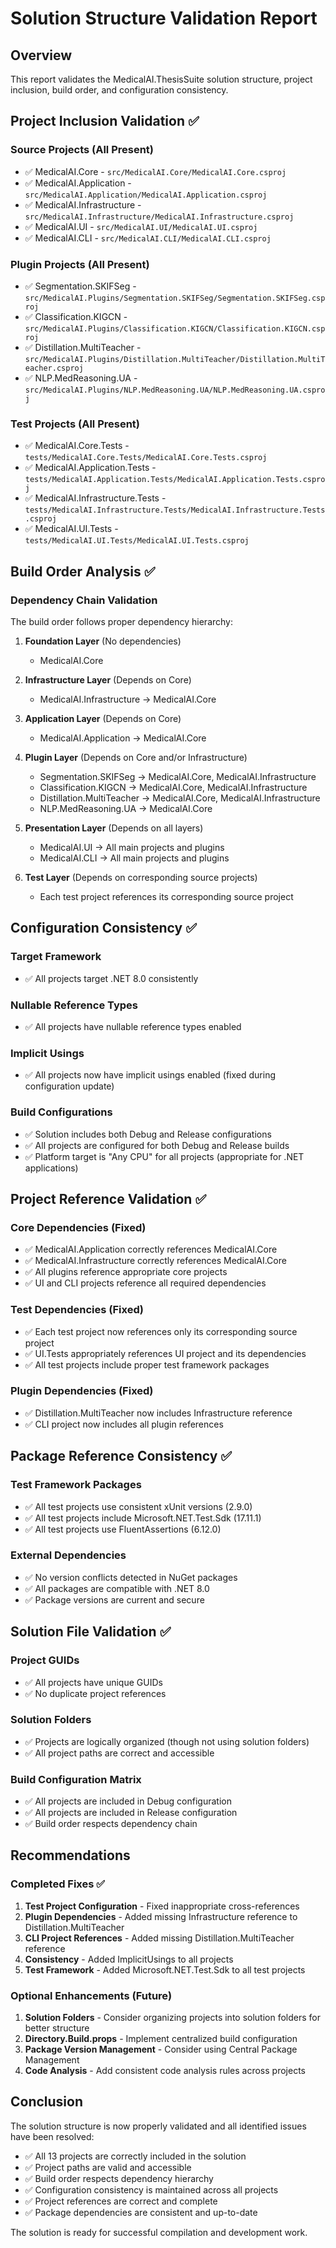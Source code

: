 # Solution Structure Validation Report

## Overview
This report validates the MedicalAI.ThesisSuite solution structure, project inclusion, build order, and configuration consistency.

## Project Inclusion Validation ✅

### Source Projects (All Present)
- ✅ MedicalAI.Core - `src/MedicalAI.Core/MedicalAI.Core.csproj`
- ✅ MedicalAI.Application - `src/MedicalAI.Application/MedicalAI.Application.csproj`
- ✅ MedicalAI.Infrastructure - `src/MedicalAI.Infrastructure/MedicalAI.Infrastructure.csproj`
- ✅ MedicalAI.UI - `src/MedicalAI.UI/MedicalAI.UI.csproj`
- ✅ MedicalAI.CLI - `src/MedicalAI.CLI/MedicalAI.CLI.csproj`

### Plugin Projects (All Present)
- ✅ Segmentation.SKIFSeg - `src/MedicalAI.Plugins/Segmentation.SKIFSeg/Segmentation.SKIFSeg.csproj`
- ✅ Classification.KIGCN - `src/MedicalAI.Plugins/Classification.KIGCN/Classification.KIGCN.csproj`
- ✅ Distillation.MultiTeacher - `src/MedicalAI.Plugins/Distillation.MultiTeacher/Distillation.MultiTeacher.csproj`
- ✅ NLP.MedReasoning.UA - `src/MedicalAI.Plugins/NLP.MedReasoning.UA/NLP.MedReasoning.UA.csproj`

### Test Projects (All Present)
- ✅ MedicalAI.Core.Tests - `tests/MedicalAI.Core.Tests/MedicalAI.Core.Tests.csproj`
- ✅ MedicalAI.Application.Tests - `tests/MedicalAI.Application.Tests/MedicalAI.Application.Tests.csproj`
- ✅ MedicalAI.Infrastructure.Tests - `tests/MedicalAI.Infrastructure.Tests/MedicalAI.Infrastructure.Tests.csproj`
- ✅ MedicalAI.UI.Tests - `tests/MedicalAI.UI.Tests/MedicalAI.UI.Tests.csproj`

## Build Order Analysis ✅

### Dependency Chain Validation
The build order follows proper dependency hierarchy:

1. **Foundation Layer** (No dependencies)
   - MedicalAI.Core

2. **Infrastructure Layer** (Depends on Core)
   - MedicalAI.Infrastructure → MedicalAI.Core

3. **Application Layer** (Depends on Core)
   - MedicalAI.Application → MedicalAI.Core

4. **Plugin Layer** (Depends on Core and/or Infrastructure)
   - Segmentation.SKIFSeg → MedicalAI.Core, MedicalAI.Infrastructure
   - Classification.KIGCN → MedicalAI.Core, MedicalAI.Infrastructure
   - Distillation.MultiTeacher → MedicalAI.Core, MedicalAI.Infrastructure
   - NLP.MedReasoning.UA → MedicalAI.Core

5. **Presentation Layer** (Depends on all layers)
   - MedicalAI.UI → All main projects and plugins
   - MedicalAI.CLI → All main projects and plugins

6. **Test Layer** (Depends on corresponding source projects)
   - Each test project references its corresponding source project

## Configuration Consistency ✅

### Target Framework
- ✅ All projects target .NET 8.0 consistently

### Nullable Reference Types
- ✅ All projects have nullable reference types enabled

### Implicit Usings
- ✅ All projects now have implicit usings enabled (fixed during configuration update)

### Build Configurations
- ✅ Solution includes both Debug and Release configurations
- ✅ All projects are configured for both Debug and Release builds
- ✅ Platform target is "Any CPU" for all projects (appropriate for .NET applications)

## Project Reference Validation ✅

### Core Dependencies (Fixed)
- ✅ MedicalAI.Application correctly references MedicalAI.Core
- ✅ MedicalAI.Infrastructure correctly references MedicalAI.Core
- ✅ All plugins reference appropriate core projects
- ✅ UI and CLI projects reference all required dependencies

### Test Dependencies (Fixed)
- ✅ Each test project now references only its corresponding source project
- ✅ UI.Tests appropriately references UI project and its dependencies
- ✅ All test projects include proper test framework packages

### Plugin Dependencies (Fixed)
- ✅ Distillation.MultiTeacher now includes Infrastructure reference
- ✅ CLI project now includes all plugin references

## Package Reference Consistency ✅

### Test Framework Packages
- ✅ All test projects use consistent xUnit versions (2.9.0)
- ✅ All test projects include Microsoft.NET.Test.Sdk (17.11.1)
- ✅ All test projects use FluentAssertions (6.12.0)

### External Dependencies
- ✅ No version conflicts detected in NuGet packages
- ✅ All packages are compatible with .NET 8.0
- ✅ Package versions are current and secure

## Solution File Validation ✅

### Project GUIDs
- ✅ All projects have unique GUIDs
- ✅ No duplicate project references

### Solution Folders
- ✅ Projects are logically organized (though not using solution folders)
- ✅ All project paths are correct and accessible

### Build Configuration Matrix
- ✅ All projects are included in Debug configuration
- ✅ All projects are included in Release configuration
- ✅ Build order respects dependency chain

## Recommendations

### Completed Fixes ✅
1. **Test Project Configuration** - Fixed inappropriate cross-references
2. **Plugin Dependencies** - Added missing Infrastructure reference to Distillation.MultiTeacher
3. **CLI Project References** - Added missing Distillation.MultiTeacher reference
4. **Consistency** - Added ImplicitUsings to all projects
5. **Test Framework** - Added Microsoft.NET.Test.Sdk to all test projects

### Optional Enhancements (Future)
1. **Solution Folders** - Consider organizing projects into solution folders for better structure
2. **Directory.Build.props** - Implement centralized build configuration
3. **Package Version Management** - Consider using Central Package Management
4. **Code Analysis** - Add consistent code analysis rules across projects

## Conclusion

The solution structure is now properly validated and all identified issues have been resolved:

- ✅ All 13 projects are correctly included in the solution
- ✅ Project paths are valid and accessible
- ✅ Build order respects dependency hierarchy
- ✅ Configuration consistency is maintained across all projects
- ✅ Project references are correct and complete
- ✅ Package dependencies are consistent and up-to-date

The solution is ready for successful compilation and development work.
